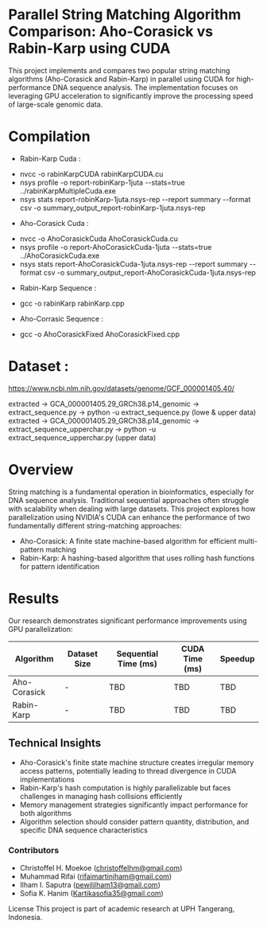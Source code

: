 # Parallel String Matching Algorithm Comparison: Aho-Corasick vs Rabin-Karp using CUDA

This project implements and compares two popular string matching algorithms (Aho-Corasick and Rabin-Karp) in parallel using CUDA for high-performance DNA sequence analysis. The implementation focuses on leveraging GPU acceleration to significantly improve the processing speed of large-scale genomic data.

# Compilation 

* Rabin-Karp Cuda : 
- nvcc -o rabinKarpCUDA rabinKarpCUDA.cu
- nsys profile -o report-robinKarp-1juta --stats=true ../rabinKarpMultipleCuda.exe
- nsys stats report-robinKarp-1juta.nsys-rep --report summary --format csv -o summary_output_report-robinKarp-1juta.nsys-rep

* Aho-Corasick Cuda : 
- nvcc -o AhoCorasickCuda AhoCorasickCuda.cu
- nsys profile -o report-AhoCorasickCuda-1juta --stats=true ../AhoCorasickCuda.exe
- nsys stats report-AhoCorasickCuda-1juta.nsys-rep --report summary --format csv -o summary_output_report-AhoCorasickCuda-1juta.nsys-rep

* Rabin-Karp Sequence :
- gcc -o rabinKarp rabinKarp.cpp

* Aho-Corrasic Sequence :
- gcc -o AhoCorasickFixed AhoCorasickFixed.cpp

# Dataset :
https://www.ncbi.nlm.nih.gov/datasets/genome/GCF_000001405.40/

extracted -> GCA_000001405.29_GRCh38.p14_genomic  -> extract_sequence.py -> python -u extract_sequence.py (lowe & upper data)
extracted -> GCA_000001405.29_GRCh38.p14_genomic  -> extract_sequence_upperchar.py -> python -u extract_sequence_upperchar.py (upper data)

# Overview
String matching is a fundamental operation in bioinformatics, especially for DNA sequence analysis. Traditional sequential approaches often struggle with scalability when dealing with large datasets. This project explores how parallelization using NVIDIA's CUDA can enhance the performance of two fundamentally different string-matching approaches:

* Aho-Corasick: A finite state machine-based algorithm for efficient multi-pattern matching
* Rabin-Karp: A hashing-based algorithm that uses rolling hash functions for pattern identification

# Results
Our research demonstrates significant performance improvements using GPU parallelization:

| Algorithm    | Dataset Size | Sequential Time (ms) | CUDA Time (ms) | Speedup |
|--------------|--------------|----------------------|----------------|---------|
| Aho-Corasick | -        | TBD                  | TBD            | TBD     |
| Rabin-Karp   | -        | TBD                  | TBD            | TBD     |

## Technical Insights

- Aho-Corasick's finite state machine structure creates irregular memory access patterns, potentially leading to thread divergence in CUDA implementations
- Rabin-Karp's hash computation is highly parallelizable but faces challenges in managing hash collisions efficiently
- Memory management strategies significantly impact performance for both algorithms
- Algorithm selection should consider pattern quantity, distribution, and specific DNA sequence characteristics

### Contributors

* Christoffel H. Moekoe (christoffelhm@gmail.com)
* Muhammad Rifai (rifaimartinjham@gmail.com)
* Ilham I. Saputra (pewililham13@gmail.com)
* Sofia K. Hanim (Kartikasofia35@gmail.com)


License
This project is part of academic research at UPH Tangerang, Indonesia.